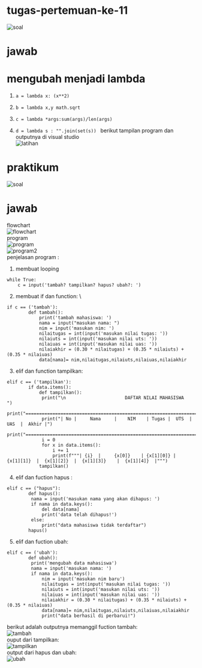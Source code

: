 # tugas-pertemuan-ke-11
![soal](gambar/soal1.png)
# jawab
# mengubah menjadi lambda
1. ```a = lambda x: (x**2) ```

2. ```b = lambda x,y math.sqrt ```

3. ```c = lambda *args:sum(args)/len(args) ```

4. ```d = lambda s : "".join(set(s)) ```
berikut tampilan program dan outputnya di visual studio\
![latihan](gambar/latihan_fungsi.png)

# praktikum
![soal](gambar/soal2.png)
# jawab
flowchart \
![flowchart](gambar/flowchart.png) \
program\
![program](gambar/program.png) \
![program2](gambar/program2.png)\
penjelasan program : 
1. membuat looping 
```
while True:
    c = input('tambah? tampilkan? hapus? ubah?: ')
```
2. membuat if dan function: \
```
if c == ('tambah'):
        def tambah():
            print('tambah mahasiswa: ')
            nama = input("masukan nama: ")
            nim = input('masukan nim: ')
            nilaitugas = int(input('masukan nilai tugas: '))
            nilaiuts = int(input('masukan nilai uts: '))
            nilaiuas = int(input('masukan nilai uas: '))
            nilaiakhir = (0.30 * nilaitugas) + (0.35 * nilaiuts) + (0.35 * nilaiuas)
            data[nama]= nim,nilaitugas,nilaiuts,nilaiuas,nilaiakhir
```
3. elif dan function tampilkan: 
```
elif c == ('tampilkan'):
        if data.items():
            def tampilkan():
             print("\n                      DAFTAR NILAI MAHASISWA                    ")
             print("==================================================================")
             print("| No |     Nama     |    NIM    | Tugas |  UTS  |  UAS  |  Akhir |")
             print("==================================================================")
             i = 0
             for x in data.items():
                 i += 1
                 print(f"""| {i}  |     {x[0]}    | {x[1][0]} |   {x[1][1]}  |  {x[1][2]}  |  {x[1][3]}    |  {x[1][4]}  |""")
            tampilkan()
```
4. elif dan fuction hapus : 
```
elif c == ("hapus"):
        def hapus():
         nama = input('masukan nama yang akan dihapus: ')
         if nama in data.keys():
             del data[nama]
             print('data telah dihapus!')
         else:
             print("data mahasiswa tidak terdaftar")
        hapus()
```
5. elif dan fuction ubah: 
```
elif c == ('ubah'):
        def ubah():
         print('mengubah data mahasiswa')
         nama = input('masukan nama: ')
         if nama in data.keys():
             nim = input('masukan nim baru')
             nilaitugas = int(input('masukan nilai tugas: '))
             nilaiuts = int(input('masukan nilai uts: '))
             nilaiuas = int(input('masukan nilai uas: '))
             nilaiakhir = (0.30 * nilaitugas) + (0.35 * nilaiuts) + (0.35 * nilaiuas)
             data[nama]= nim,nilaitugas,nilaiuts,nilaiuas,nilaiakhir
             print("data berhasil di perbarui!")
```

berikut adalah outputnya memanggil fuction tambah: \
![tambah](gambar/tambah.png) \
ouput dari tampilkan: \
![tampilkan](gambar/tampilkan.png) \
output dari hapus dan ubah: \
![ubah](gambar/hapusdanubah.png)

